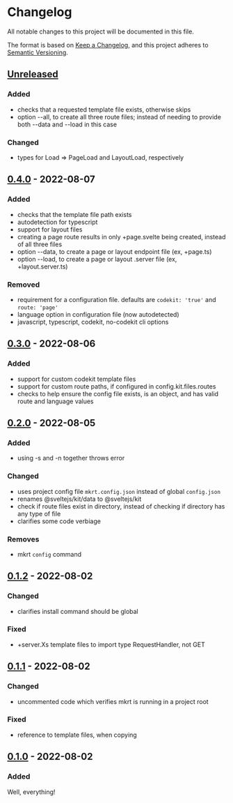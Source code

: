 # Changelog

All notable changes to this project will be documented in this file.

The format is based on [Keep a Changelog](https://keepachangelog.com/en/1.0.0),
and this project adheres to [Semantic Versioning](https://semver.org/spec/v2.0.0).

## [Unreleased]

### Added

- checks that a requested template file exists, otherwise skips
- option --all, to create all three route files; instead of needing to provide both --data and --load in this case

### Changed

- types for Load => PageLoad and LayoutLoad, respectively

## [0.4.0] - 2022-08-07

### Added

- checks that the template file path exists
- autodetection for typescript
- support for layout files
- creating a page route results in only +page.svelte being created, instead of all three files
- option --data, to create a page or layout endpoint file (ex, +page.ts)
- option --load, to create a page or layout .server file (ex, +layout.server.ts)

### Removed

- requirement for a configuration file. defaults are `codekit: 'true'` and `route: 'page'`
- language option in configuration file (now autodetected)
- javascript, typescript, codekit, no-codekit cli options

## [0.3.0] - 2022-08-06

### Added

- support for custom codekit template files
- support for custom route paths, if configured in config.kit.files.routes
- checks to help ensure the config file exists, is an object, and has valid route and language values

## [0.2.0] - 2022-08-05

### Added

- using -s and -n together throws error

### Changed

- uses project config file `mkrt.config.json` instead of global `config.json`
- renames @sveltejs/kit/data to @sveltejs/kit
- check if route files exist in directory, instead of checking if directory has any type of file
- clarifies some code verbiage

### Removes

- mkrt `config` command

## [0.1.2] - 2022-08-02

### Changed

- clarifies install command should be global

### Fixed

- +server.Xs template files to import type RequestHandler, not GET

## [0.1.1] - 2022-08-02

### Changed

- uncommented code which verifies mkrt is running in a project root

### Fixed

- reference to template files, when copying

## [0.1.0] - 2022-08-02

### Added

Well, everything!

[unreleased]: https://github.com/j4w8n/mkrt/compare/v0.4.0...HEAD
[0.4.0]: https://github.com/j4w8n/mkrt/compare/v0.3.0...v0.4.0
[0.3.0]: https://github.com/j4w8n/mkrt/compare/v0.2.0...v0.3.0
[0.2.0]: https://github.com/j4w8n/mkrt/compare/v0.1.2...v0.2.0
[0.1.2]: https://github.com/j4w8n/mkrt/compare/v0.1.1...v0.1.2
[0.1.1]: https://github.com/j4w8n/mkrt/compare/v0.1.0...v0.1.1
[0.1.0]: https://github.com/j4w8n/mkrt/releases/tag/v0.1.0